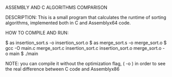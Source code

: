 ASSEMBLY AND C ALGORITHMS COMPARISON




DESCRIPTION:
  This is a small program that calculates the runtime of sorting algorithms, implemented both in C and Assemblyx64 code.




HOW TO COMPILE AND RUN: 
  
   $ as insertion_sort.s -o insertion_sort.o
   $ as merge_sort.s -o merge_sort.o
   $ gcc -O main.c merge_sort.c insertion_sort.c insertion_sort.o merge_sort.o -o main
   $ ./main


NOTE:
 you can compile it without the optimization flag, ( -o ) in order to see the real difference between C code and Assemblyx86
